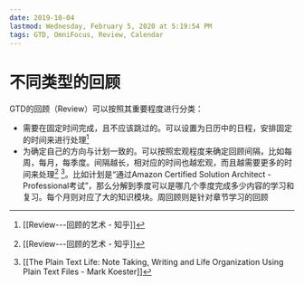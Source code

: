```yaml
---
date: 2019-10-04
lastmod: Wednesday, February 5, 2020 at 5:19:54 PM
tags: GTD, OmniFocus, Review, Calendar
---
```

# 不同类型的回顾

GTD的回顾（Review）可以按照其重要程度进行分类：
* 需要在固定时间完成，且不应该跳过的。可以设置为日历中的日程，安排固定的时间来进行处理[^2C3B63142E15]
* 为确定自己的方向与计划一致的。可以按照宏观程度来确定回顾间隔，比如每周，每月，每季度。间隔越长，相对应的时间也越宏观，而且越需要更多的时间来处理[^2C3B63142E15] [^7394259B61E7]。比如计划是“通过Amazon Certified Solution Architect - Professional考试”，那么分解到季度可以是哪几个季度完成多少内容的学习和复习。每个月则对应了大的知识模块。周回顾则是针对章节学习的回顾



[^2C3B63142E15]: [[Review---回顾的艺术 - 知乎]]

[^7394259B61E7]: [[The Plain Text Life: Note Taking, Writing and Life Organization Using Plain Text Files - Mark Koester]]
